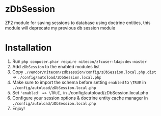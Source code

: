 zDbSession
==========

ZF2 module for saving sessions to database using doctrine entities, this module will deprecate my previous db session module

Installation
============
  1. Run `php composer.phar require nitecon/zfcuser-ldap:dev-master`
  2. Add `zDbSession` to the enabled modules list
  3. Copy `./vendor/nitecon/zdbsession/config/zDbSession.local.php.dist` => `./config/autoload/zDbSession.local.php`
  4. Make sure to import the schema before setting `enabled` to `\TRUE` in `./config/autoload/zDbSession.local.php`
  5. Set `'enabled' => \TRUE,` in ./config/autoload/zDbSession.local.php
  6. Configure your session options & doctrine entity cache manager in `./config/autoload/zDbSession.local.php`
  7. Enjoy!
